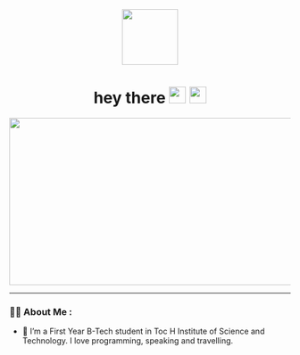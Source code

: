 <div id="header" align="center">
  <img src="https://media.giphy.com/media/M9gbBd9nbDrOTu1Mqx/giphy.gif" width="100"/>
  <h1>
  hey there
  <img src="https://media.giphy.com/media/hvRJCLFzcasrR4ia7z/giphy.gif" width="30px"/>
 
 <img src="https://giphy.com/embed/hpF9R9M1PHN5e5liSx/giphy.gif" width="30px"/>
 

</h1>
</div>

<div align="center">
  <img src="https://media.giphy.com/media/dWesBcTLavkZuG35MI/giphy.gif" width="600" height="300"/>
</div>

---

### :woman_technologist: About Me :

- :telescope: I’m a First Year B-Tech student in Toc H Institute of Science and Technology.  I love programming, speaking and travelling.
